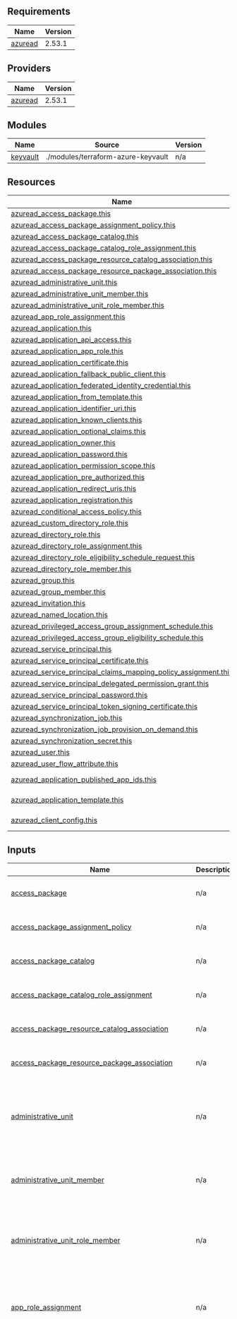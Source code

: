 ## Requirements

| Name | Version |
|------|---------|
| <a name="requirement_azuread"></a> [azuread](#requirement\_azuread) | 2.53.1 |

## Providers

| Name | Version |
|------|---------|
| <a name="provider_azuread"></a> [azuread](#provider\_azuread) | 2.53.1 |

## Modules

| Name | Source | Version |
|------|--------|---------|
| <a name="module_keyvault"></a> [keyvault](#module\_keyvault) | ./modules/terraform-azure-keyvault | n/a |

## Resources

| Name | Type |
|------|------|
| [azuread_access_package.this](https://registry.terraform.io/providers/hashicorp/azuread/2.53.1/docs/resources/access_package) | resource |
| [azuread_access_package_assignment_policy.this](https://registry.terraform.io/providers/hashicorp/azuread/2.53.1/docs/resources/access_package_assignment_policy) | resource |
| [azuread_access_package_catalog.this](https://registry.terraform.io/providers/hashicorp/azuread/2.53.1/docs/resources/access_package_catalog) | resource |
| [azuread_access_package_catalog_role_assignment.this](https://registry.terraform.io/providers/hashicorp/azuread/2.53.1/docs/resources/access_package_catalog_role_assignment) | resource |
| [azuread_access_package_resource_catalog_association.this](https://registry.terraform.io/providers/hashicorp/azuread/2.53.1/docs/resources/access_package_resource_catalog_association) | resource |
| [azuread_access_package_resource_package_association.this](https://registry.terraform.io/providers/hashicorp/azuread/2.53.1/docs/resources/access_package_resource_package_association) | resource |
| [azuread_administrative_unit.this](https://registry.terraform.io/providers/hashicorp/azuread/2.53.1/docs/resources/administrative_unit) | resource |
| [azuread_administrative_unit_member.this](https://registry.terraform.io/providers/hashicorp/azuread/2.53.1/docs/resources/administrative_unit_member) | resource |
| [azuread_administrative_unit_role_member.this](https://registry.terraform.io/providers/hashicorp/azuread/2.53.1/docs/resources/administrative_unit_role_member) | resource |
| [azuread_app_role_assignment.this](https://registry.terraform.io/providers/hashicorp/azuread/2.53.1/docs/resources/app_role_assignment) | resource |
| [azuread_application.this](https://registry.terraform.io/providers/hashicorp/azuread/2.53.1/docs/resources/application) | resource |
| [azuread_application_api_access.this](https://registry.terraform.io/providers/hashicorp/azuread/2.53.1/docs/resources/application_api_access) | resource |
| [azuread_application_app_role.this](https://registry.terraform.io/providers/hashicorp/azuread/2.53.1/docs/resources/application_app_role) | resource |
| [azuread_application_certificate.this](https://registry.terraform.io/providers/hashicorp/azuread/2.53.1/docs/resources/application_certificate) | resource |
| [azuread_application_fallback_public_client.this](https://registry.terraform.io/providers/hashicorp/azuread/2.53.1/docs/resources/application_fallback_public_client) | resource |
| [azuread_application_federated_identity_credential.this](https://registry.terraform.io/providers/hashicorp/azuread/2.53.1/docs/resources/application_federated_identity_credential) | resource |
| [azuread_application_from_template.this](https://registry.terraform.io/providers/hashicorp/azuread/2.53.1/docs/resources/application_from_template) | resource |
| [azuread_application_identifier_uri.this](https://registry.terraform.io/providers/hashicorp/azuread/2.53.1/docs/resources/application_identifier_uri) | resource |
| [azuread_application_known_clients.this](https://registry.terraform.io/providers/hashicorp/azuread/2.53.1/docs/resources/application_known_clients) | resource |
| [azuread_application_optional_claims.this](https://registry.terraform.io/providers/hashicorp/azuread/2.53.1/docs/resources/application_optional_claims) | resource |
| [azuread_application_owner.this](https://registry.terraform.io/providers/hashicorp/azuread/2.53.1/docs/resources/application_owner) | resource |
| [azuread_application_password.this](https://registry.terraform.io/providers/hashicorp/azuread/2.53.1/docs/resources/application_password) | resource |
| [azuread_application_permission_scope.this](https://registry.terraform.io/providers/hashicorp/azuread/2.53.1/docs/resources/application_permission_scope) | resource |
| [azuread_application_pre_authorized.this](https://registry.terraform.io/providers/hashicorp/azuread/2.53.1/docs/resources/application_pre_authorized) | resource |
| [azuread_application_redirect_uris.this](https://registry.terraform.io/providers/hashicorp/azuread/2.53.1/docs/resources/application_redirect_uris) | resource |
| [azuread_application_registration.this](https://registry.terraform.io/providers/hashicorp/azuread/2.53.1/docs/resources/application_registration) | resource |
| [azuread_conditional_access_policy.this](https://registry.terraform.io/providers/hashicorp/azuread/2.53.1/docs/resources/conditional_access_policy) | resource |
| [azuread_custom_directory_role.this](https://registry.terraform.io/providers/hashicorp/azuread/2.53.1/docs/resources/custom_directory_role) | resource |
| [azuread_directory_role.this](https://registry.terraform.io/providers/hashicorp/azuread/2.53.1/docs/resources/directory_role) | resource |
| [azuread_directory_role_assignment.this](https://registry.terraform.io/providers/hashicorp/azuread/2.53.1/docs/resources/directory_role_assignment) | resource |
| [azuread_directory_role_eligibility_schedule_request.this](https://registry.terraform.io/providers/hashicorp/azuread/2.53.1/docs/resources/directory_role_eligibility_schedule_request) | resource |
| [azuread_directory_role_member.this](https://registry.terraform.io/providers/hashicorp/azuread/2.53.1/docs/resources/directory_role_member) | resource |
| [azuread_group.this](https://registry.terraform.io/providers/hashicorp/azuread/2.53.1/docs/resources/group) | resource |
| [azuread_group_member.this](https://registry.terraform.io/providers/hashicorp/azuread/2.53.1/docs/resources/group_member) | resource |
| [azuread_invitation.this](https://registry.terraform.io/providers/hashicorp/azuread/2.53.1/docs/resources/invitation) | resource |
| [azuread_named_location.this](https://registry.terraform.io/providers/hashicorp/azuread/2.53.1/docs/resources/named_location) | resource |
| [azuread_privileged_access_group_assignment_schedule.this](https://registry.terraform.io/providers/hashicorp/azuread/2.53.1/docs/resources/privileged_access_group_assignment_schedule) | resource |
| [azuread_privileged_access_group_eligibility_schedule.this](https://registry.terraform.io/providers/hashicorp/azuread/2.53.1/docs/resources/privileged_access_group_eligibility_schedule) | resource |
| [azuread_service_principal.this](https://registry.terraform.io/providers/hashicorp/azuread/2.53.1/docs/resources/service_principal) | resource |
| [azuread_service_principal_certificate.this](https://registry.terraform.io/providers/hashicorp/azuread/2.53.1/docs/resources/service_principal_certificate) | resource |
| [azuread_service_principal_claims_mapping_policy_assignment.this](https://registry.terraform.io/providers/hashicorp/azuread/2.53.1/docs/resources/service_principal_claims_mapping_policy_assignment) | resource |
| [azuread_service_principal_delegated_permission_grant.this](https://registry.terraform.io/providers/hashicorp/azuread/2.53.1/docs/resources/service_principal_delegated_permission_grant) | resource |
| [azuread_service_principal_password.this](https://registry.terraform.io/providers/hashicorp/azuread/2.53.1/docs/resources/service_principal_password) | resource |
| [azuread_service_principal_token_signing_certificate.this](https://registry.terraform.io/providers/hashicorp/azuread/2.53.1/docs/resources/service_principal_token_signing_certificate) | resource |
| [azuread_synchronization_job.this](https://registry.terraform.io/providers/hashicorp/azuread/2.53.1/docs/resources/synchronization_job) | resource |
| [azuread_synchronization_job_provision_on_demand.this](https://registry.terraform.io/providers/hashicorp/azuread/2.53.1/docs/resources/synchronization_job_provision_on_demand) | resource |
| [azuread_synchronization_secret.this](https://registry.terraform.io/providers/hashicorp/azuread/2.53.1/docs/resources/synchronization_secret) | resource |
| [azuread_user.this](https://registry.terraform.io/providers/hashicorp/azuread/2.53.1/docs/resources/user) | resource |
| [azuread_user_flow_attribute.this](https://registry.terraform.io/providers/hashicorp/azuread/2.53.1/docs/resources/user_flow_attribute) | resource |
| [azuread_application_published_app_ids.this](https://registry.terraform.io/providers/hashicorp/azuread/2.53.1/docs/data-sources/application_published_app_ids) | data source |
| [azuread_application_template.this](https://registry.terraform.io/providers/hashicorp/azuread/2.53.1/docs/data-sources/application_template) | data source |
| [azuread_client_config.this](https://registry.terraform.io/providers/hashicorp/azuread/2.53.1/docs/data-sources/client_config) | data source |

## Inputs

| Name | Description | Type | Default | Required |
|------|-------------|------|---------|:--------:|
| <a name="input_access_package"></a> [access\_package](#input\_access\_package) | n/a | <pre>list(object({<br>    id = number<br>  }))</pre> | `[]` | no |
| <a name="input_access_package_assignment_policy"></a> [access\_package\_assignment\_policy](#input\_access\_package\_assignment\_policy) | n/a | <pre>list(object({<br>    id = number<br>  }))</pre> | `[]` | no |
| <a name="input_access_package_catalog"></a> [access\_package\_catalog](#input\_access\_package\_catalog) | n/a | <pre>list(object({<br>    id = number<br>  }))</pre> | `[]` | no |
| <a name="input_access_package_catalog_role_assignment"></a> [access\_package\_catalog\_role\_assignment](#input\_access\_package\_catalog\_role\_assignment) | n/a | <pre>list(object({<br>    id = number<br>  }))</pre> | `[]` | no |
| <a name="input_access_package_resource_catalog_association"></a> [access\_package\_resource\_catalog\_association](#input\_access\_package\_resource\_catalog\_association) | n/a | <pre>list(object({<br>    id = number<br>  }))</pre> | `[]` | no |
| <a name="input_access_package_resource_package_association"></a> [access\_package\_resource\_package\_association](#input\_access\_package\_resource\_package\_association) | n/a | <pre>list(object({<br>    id = number<br>  }))</pre> | `[]` | no |
| <a name="input_administrative_unit"></a> [administrative\_unit](#input\_administrative\_unit) | n/a | <pre>list(object({<br>    id                        = number<br>    display_name              = string<br>    description               = optional(string)<br>    hidden_membership_enabled = optional(bool)<br>    members                   = optional(set(string))<br>  }))</pre> | `[]` | no |
| <a name="input_administrative_unit_member"></a> [administrative\_unit\_member](#input\_administrative\_unit\_member) | n/a | <pre>list(object({<br>    id                            = number<br>    administrative_unit_object_id = optional(any)<br>    member_object_id              = optional(any)<br>  }))</pre> | `[]` | no |
| <a name="input_administrative_unit_role_member"></a> [administrative\_unit\_role\_member](#input\_administrative\_unit\_role\_member) | n/a | <pre>list(object({<br>    id                            = number<br>    administrative_unit_object_id = optional(any)<br>    member_object_id              = optional(any)<br>    role_object_id                = optional(any)<br>  }))</pre> | `[]` | no |
| <a name="input_app_role_assignment"></a> [app\_role\_assignment](#input\_app\_role\_assignment) | n/a | <pre>list(object({<br>    id                  = number<br>    app_role_id         = any<br>    principal_object_id = any<br>    resource_object_id  = any<br>  }))</pre> | `[]` | no |
| <a name="input_application"></a> [application](#input\_application) | n/a | <pre>list(object({<br>    id                             = number<br>    display_name                   = string<br>    description                    = optional(string)<br>    device_only_auth_enabled       = optional(bool)<br>    fallback_public_client_enabled = optional(bool)<br>    group_membership_claims        = optional(list(string))<br>    identifier_uris                = optional(list(string))<br>    logo_image                     = optional(string)<br>    marketing_url                  = optional(string)<br>    notes                          = optional(string)<br>    oauth2_post_response_required  = optional(bool)<br>    owners                         = optional(list(string))<br>    prevent_duplicate_names        = optional(bool)<br>    privacy_statement_url          = optional(string)<br>    service_management_reference   = optional(string)<br>    sign_in_audience               = optional(string)<br>    support_url                    = optional(string)<br>    tags                           = optional(list(string))<br>    template_id                    = optional(any)<br>    terms_of_service_url           = optional(string)<br>    password = optional(list(object({<br>      display_name = string<br>      start_date   = optional(string)<br>      end_date     = optional(string)<br>    })))<br>    api = optional(list(object({<br>      known_client_applications      = optional(list(string))<br>      mapped_claims_enabled          = optional(bool)<br>      requested_access_token_version = optional(number)<br>      oauth2_permission_scope = optional(list(object({<br>        id                         = optional(string)<br>        admin_consent_description  = optional(string)<br>        admin_consent_display_name = optional(string)<br>        enabled                    = optional(bool)<br>        type                       = optional(string)<br>        user_consent_description   = optional(string)<br>        user_consent_display_name  = optional(string)<br>        value                      = optional(string)<br>      })))<br>    })))<br>    app_role = optional(list(object({<br>      allowed_member_types = list(string)<br>      description          = string<br>      display_name         = string<br>      id                   = string<br>      enabled              = optional(bool)<br>      value                = optional(string)<br>    })))<br>    feature_tags = optional(list(object({<br>      custom_single_sign_on = optional(bool)<br>      enterprise            = optional(bool)<br>      gallery               = optional(bool)<br>      hide                  = optional(bool)<br>    })))<br>    optional_claims = optional(list(object({<br>      access_token = optional(list(object({<br>        name                  = string<br>        additional_properties = optional(list(string))<br>        essential             = optional(bool)<br>        source                = optional(string)<br>      })))<br>      id_token = optional(list(object({<br>        name                  = string<br>        additional_properties = optional(list(string))<br>        essential             = optional(bool)<br>        source                = optional(string)<br>      })))<br>      saml2_token = optional(list(object({<br>        name                  = string<br>        additional_properties = optional(list(string))<br>        essential             = optional(bool)<br>        source                = optional(string)<br>      })))<br>    })))<br>    public_client = optional(list(object({<br>      redirect_uris = optional(list(string))<br>    })))<br>    required_resource_access = optional(list(object({<br>      resource_app_id = string<br>      resource_access = optional(list(object({<br>        id   = string<br>        type = string<br>      })))<br>    })))<br>    single_page_application = optional(list(object({<br>      redirect_uris = optional(list(string))<br>    })))<br>    web = optional(list(object({<br>      homepage_url  = optional(string)<br>      logout_url    = optional(string)<br>      redirect_uris = optional(list(string))<br>      implicit_grant = optional(list(object({<br>        access_token_issuance_enabled = optional(bool)<br>        id_token_issuance_enabled     = optional(bool)<br>      })))<br>    })))<br>  }))</pre> | `[]` | no |
| <a name="input_application_api_access"></a> [application\_api\_access](#input\_application\_api\_access) | n/a | <pre>list(object({<br>    id             = number<br>    api_client_id  = any<br>    application_id = any<br>    role_ids       = optional(list(any))<br>    scope_ids      = optional(list(any))<br>  }))</pre> | `[]` | no |
| <a name="input_application_app_role"></a> [application\_app\_role](#input\_application\_app\_role) | n/a | <pre>list(object({<br>    id                   = number<br>    allowed_member_types = list(any)<br>    application_id       = any<br>    description          = string<br>    display_name         = string<br>    role_id              = any<br>    value                = optional(string)<br>  }))</pre> | `[]` | no |
| <a name="input_application_certificate"></a> [application\_certificate](#input\_application\_certificate) | n/a | <pre>list(object({<br>    id             = number<br>    certificate_id = any<br>    application_id = any<br>    type           = string<br>    encoding       = string<br>  }))</pre> | `[]` | no |
| <a name="input_application_fallback_public_client"></a> [application\_fallback\_public\_client](#input\_application\_fallback\_public\_client) | n/a | <pre>list(object({<br>    id             = number<br>    application_id = any<br>    enabled        = bool<br>  }))</pre> | `[]` | no |
| <a name="input_application_federated_identity_credential"></a> [application\_federated\_identity\_credential](#input\_application\_federated\_identity\_credential) | n/a | <pre>list(object({<br>    id             = number<br>    application_id = any<br>    display_name   = string<br>    description    = string<br>    audiences      = string<br>    issuer         = string<br>    subject        = string<br>  }))</pre> | `[]` | no |
| <a name="input_application_from_template"></a> [application\_from\_template](#input\_application\_from\_template) | n/a | <pre>list(object({<br>    id           = number<br>    display_name = string<br>    template_id  = optional(any)<br>  }))</pre> | `[]` | no |
| <a name="input_application_identifier_uri"></a> [application\_identifier\_uri](#input\_application\_identifier\_uri) | n/a | <pre>list(object({<br>    id             = number<br>    application_id = any<br>    identifier_uri = string<br>  }))</pre> | `[]` | no |
| <a name="input_application_known_clients"></a> [application\_known\_clients](#input\_application\_known\_clients) | n/a | <pre>list(object({<br>    id               = number<br>    application_id   = any<br>    known_client_ids = list(any)<br>  }))</pre> | `[]` | no |
| <a name="input_application_optional_claims"></a> [application\_optional\_claims](#input\_application\_optional\_claims) | n/a | <pre>list(object({<br>    id             = number<br>    application_id = any<br>    access_token = optional(list(object({<br>      name                  = string<br>      additional_properties = optional(list(string))<br>      essential             = optional(bool)<br>      source                = optional(string)<br>    })))<br>    id_token = optional(list(object({<br>      name                  = string<br>      additional_properties = optional(list(string))<br>      essential             = optional(bool)<br>      source                = optional(string)<br>    })))<br>    saml2_token = optional(list(object({<br>      name                  = string<br>      additional_properties = optional(list(string))<br>      essential             = optional(bool)<br>      source                = optional(string)<br>    })))<br>  }))</pre> | `[]` | no |
| <a name="input_application_owner"></a> [application\_owner](#input\_application\_owner) | n/a | <pre>list(object({<br>    id              = number<br>    application_id  = any<br>    owner_object_id = any<br>  }))</pre> | `[]` | no |
| <a name="input_application_password"></a> [application\_password](#input\_application\_password) | n/a | <pre>list(object({<br>    id                  = number<br>    application_id      = optional(any)<br>    display_name        = optional(string)<br>    end_date            = optional(string)<br>    end_date_relative   = optional(string)<br>    rotate_when_changed = optional(map(any))<br>    start_date          = optional(string)<br>  }))</pre> | `[]` | no |
| <a name="input_application_permission_scope"></a> [application\_permission\_scope](#input\_application\_permission\_scope) | n/a | <pre>list(object({<br>    id                         = number<br>    admin_consent_description  = string<br>    admin_consent_display_name = string<br>    application_id             = any<br>    scope_id                   = string<br>    value                      = string<br>    type                       = string<br>    user_consent_description   = string<br>    user_consent_display_name  = string<br>  }))</pre> | `[]` | no |
| <a name="input_application_pre_authorized"></a> [application\_pre\_authorized](#input\_application\_pre\_authorized) | n/a | <pre>list(object({<br>    id                   = number<br>    permission_ids       = list(any)<br>    application_id       = any<br>    authorized_client_id = any<br>  }))</pre> | `[]` | no |
| <a name="input_application_redirect_uris"></a> [application\_redirect\_uris](#input\_application\_redirect\_uris) | n/a | <pre>list(object({<br>    id             = number<br>    application_id = any<br>    redirect_uris  = list(string)<br>    type           = string<br>  }))</pre> | `[]` | no |
| <a name="input_application_registration"></a> [application\_registration](#input\_application\_registration) | n/a | <pre>list(object({<br>    id                                     = number<br>    display_name                           = string<br>    description                            = optional(string)<br>    group_membership_claims                = optional(list(string))<br>    homepage_url                           = optional(string)<br>    implicit_access_token_issuance_enabled = optional(bool)<br>    implicit_id_token_issuance_enabled     = optional(bool)<br>    logout_url                             = optional(string)<br>    marketing_url                          = optional(string)<br>    notes                                  = optional(string)<br>    privacy_statement_url                  = optional(string)<br>    requested_access_token_version         = optional(number)<br>    service_management_reference           = optional(string)<br>    sign_in_audience                       = optional(string)<br>    support_url                            = optional(string)<br>    terms_of_service_url                   = optional(string)<br>  }))</pre> | `[]` | no |
| <a name="input_application_template_display_name"></a> [application\_template\_display\_name](#input\_application\_template\_display\_name) | n/a | `string` | `null` | no |
| <a name="input_certificate"></a> [certificate](#input\_certificate) | n/a | `any` | n/a | yes |
| <a name="input_conditional_access_policy"></a> [conditional\_access\_policy](#input\_conditional\_access\_policy) | n/a | <pre>list(object({<br>    id           = number<br>    display_name = string<br>    state        = string<br>    conditions = optional(list(object({<br>      client_app_types              = list(string)<br>      service_principal_risk_levels = list(string)<br>      sign_in_risk_levels           = list(string)<br>      user_risk_levels              = list(string)<br>      applications = optional(list(object({<br>        excluded_applications = optional(list(string))<br>        included_applications = optional(list(string))<br>        included_user_actions = optional(list(string))<br>      })))<br>      client_applications = optional(list(object({<br>        excluded_service_principals = optional(list(string))<br>        included_service_principals = optional(list(string))<br>      })))<br>      devices = optional(list(object({<br>        filter = optional(list(object({<br>          mode = string<br>          rule = string<br>        })))<br>      })))<br>      locations = optional(list(object({<br>        included_locations = list(string)<br>        excluded_locations = optional(list(string))<br>      })))<br>      platforms = optional(list(object({<br>        included_platforms = list(string)<br>        excluded_platforms = optional(list(string))<br>      })))<br>      users = optional(list(object({<br>        excluded_groups = optional(list(string))<br>        excluded_roles  = optional(list(string))<br>        excluded_users  = optional(list(string))<br>        included_groups = optional(list(string))<br>        included_roles  = optional(list(string))<br>        included_users  = optional(list(string))<br>        excluded_guests_or_external_users = optional(list(object({<br>          guestçor_external_user_type = list(string)<br>          external_tenants = optional(list(object({<br>            membership_kind = string<br>            members         = optional(list(string))<br>          })))<br>        })))<br>        included_guests_or_external_users = optional(list(object({<br>          guestçor_external_user_type = list(string)<br>          external_tenants = optional(list(object({<br>            membership_kind = string<br>            members         = optional(list(string))<br>          })))<br>        })))<br>      })))<br>    })))<br>    grant_controls = optional(list(object({<br>      operator                          = string<br>      authentication_strength_policy_id = optional(string)<br>      built_in_controls                 = optional(list(string))<br>      custom_authentication_factors     = optional(list(string))<br>      terms_of_use                      = optional(list(string))<br>    })))<br>    session_controls = optional(list(object({<br>      application_enforced_restrictions_enabled = optional(bool)<br>      cloud_app_security_policy                 = optional(string)<br>      disable_resilience_defaults               = optional(bool)<br>      persistent_browser_mode                   = optional(string)<br>      sign_in_frequency                         = optional(number)<br>      sign_in_frequency_authentication_type     = optional(string)<br>      sign_in_frequency_interval                = optional(string)<br>      sign_in_frequency_period                  = optional(string)<br>    })))<br>  }))</pre> | `[]` | no |
| <a name="input_custom_directory_role"></a> [custom\_directory\_role](#input\_custom\_directory\_role) | n/a | <pre>list(object({<br>    id           = number<br>    display_name = string<br>    enabled      = bool<br>    version      = string<br>    description  = optional(string)<br>    template_id  = optional(string)<br>    permissions = list(object({<br>      allowed_resource_actions = list(string)<br>    }))<br>  }))</pre> | `[]` | no |
| <a name="input_directory_role"></a> [directory\_role](#input\_directory\_role) | n/a | <pre>list(object({<br>    id           = number<br>    display_name = optional(string)<br>    template_id  = optional(string)<br>  }))</pre> | `[]` | no |
| <a name="input_directory_role_assignment"></a> [directory\_role\_assignment](#input\_directory\_role\_assignment) | n/a | <pre>list(object({<br>    id                  = number<br>    principal_object_id = any<br>    role_id             = any<br>    app_scope_id        = optional(any)<br>    application_id      = optional(any)<br>  }))</pre> | `[]` | no |
| <a name="input_directory_role_eligibility_schedule_request"></a> [directory\_role\_eligibility\_schedule\_request](#input\_directory\_role\_eligibility\_schedule\_request) | n/a | <pre>list(object({<br>    id                 = number<br>    directory_scope_id = string<br>    justification      = string<br>    principal_id       = any<br>    role_definition_id = any<br>  }))</pre> | `[]` | no |
| <a name="input_directory_role_member"></a> [directory\_role\_member](#input\_directory\_role\_member) | n/a | <pre>list(object({<br>    id               = number<br>    member_object_id = optional(any)<br>    role_object_id   = optional(any)<br>  }))</pre> | `[]` | no |
| <a name="input_group"></a> [group](#input\_group) | n/a | <pre>list(object({<br>    id                         = number<br>    display_name               = string<br>    administrative_unit_ids    = optional(list(string))<br>    assignable_to_role         = optional(bool)<br>    auto_subscribe_new_members = optional(bool)<br>    behaviors                  = optional(list(string))<br>    description                = optional(string)<br>    external_senders_allowed   = optional(bool)<br>    hide_from_address_lists    = optional(bool)<br>    hide_from_outlook_clients  = optional(bool)<br>    mail_enabled               = optional(bool)<br>    mail_nickname              = optional(string)<br>    members                    = optional(list(any))<br>    onpremises_group_type      = optional(string)<br>    user_id                    = optional(list(any))<br>    prevent_duplicate_names    = optional(bool)<br>    provisioning_options       = optional(list(string))<br>    security_enabled           = optional(bool)<br>    theme                      = optional(string)<br>    types                      = optional(list(string))<br>    visibility                 = optional(string)<br>    writeback_enabled          = optional(bool)<br>    dynamic_membership = optional(list(object({<br>      enabled = bool<br>      role    = string<br>    })))<br>  }))</pre> | `[]` | no |
| <a name="input_group_member"></a> [group\_member](#input\_group\_member) | n/a | <pre>list(object({<br>    id               = number<br>    group_object_id  = any<br>    member_object_id = any<br>  }))</pre> | `[]` | no |
| <a name="input_invitation"></a> [invitation](#input\_invitation) | n/a | <pre>list(object({<br>    id = number<br>  }))</pre> | `[]` | no |
| <a name="input_keyvault"></a> [keyvault](#input\_keyvault) | n/a | `any` | n/a | yes |
| <a name="input_named_location"></a> [named\_location](#input\_named\_location) | n/a | <pre>list(object({<br>    id           = number<br>    display_name = string<br>    country = optional(list(object({<br>      countries_and_regions                 = list(string)<br>      include_unknown_countries_and_regions = optional(bool)<br>    })))<br>    ip = optional(list(object({<br>      ip_ranges = list(string)<br>      trusted   = optional(bool)<br>    })))<br>  }))</pre> | `[]` | no |
| <a name="input_privileged_access_group_assignment_schedule"></a> [privileged\_access\_group\_assignment\_schedule](#input\_privileged\_access\_group\_assignment\_schedule) | n/a | <pre>list(object({<br>    id = number<br>  }))</pre> | `[]` | no |
| <a name="input_resource_group_name"></a> [resource\_group\_name](#input\_resource\_group\_name) | n/a | `string` | n/a | yes |
| <a name="input_service_principal"></a> [service\_principal](#input\_service\_principal) | n/a | <pre>list(object({<br>    id                            = number<br>    account_enabled               = optional(bool)<br>    alternative_names             = optional(list(string))<br>    app_role_assignment_required  = optional(bool)<br>    client_id                     = optional(any)<br>    description                   = optional(string)<br>    login_url                     = optional(string)<br>    notes                         = optional(string)<br>    notification_email_addresses  = optional(list(string))<br>    owners                        = optional(list(string))<br>    preferred_single_sign_on_mode = optional(string)<br>    tags                          = optional(list(string))<br>    use_existing                  = optional(bool)<br>    feature_tags = optional(list(object({<br>      custom_single_sign_on = optional(bool)<br>      enterprise            = optional(bool)<br>      gallery               = optional(bool)<br>      hide                  = optional(bool)<br>    })))<br>    saml_single_sign_on = optional(list(object({<br>      relay_state = optional(string)<br>    })))<br>  }))</pre> | `[]` | no |
| <a name="input_service_principal_certificate"></a> [service\_principal\_certificate](#input\_service\_principal\_certificate) | n/a | <pre>list(object({<br>    id = number<br>  }))</pre> | `[]` | no |
| <a name="input_service_principal_claims_mapping_policy_assignment"></a> [service\_principal\_claims\_mapping\_policy\_assignment](#input\_service\_principal\_claims\_mapping\_policy\_assignment) | n/a | <pre>list(object({<br>    id = number<br>  }))</pre> | `[]` | no |
| <a name="input_service_principal_delegated_permission_grant"></a> [service\_principal\_delegated\_permission\_grant](#input\_service\_principal\_delegated\_permission\_grant) | n/a | <pre>list(object({<br>    id                   = number<br>    claim_values         = list(string)<br>    service_principal_id = any<br>    user_id              = optional(any)<br>  }))</pre> | `[]` | no |
| <a name="input_service_principal_password"></a> [service\_principal\_password](#input\_service\_principal\_password) | n/a | <pre>list(object({<br>    id = number<br>  }))</pre> | `[]` | no |
| <a name="input_service_principal_token_signing_certificate"></a> [service\_principal\_token\_signing\_certificate](#input\_service\_principal\_token\_signing\_certificate) | n/a | <pre>list(object({<br>    id = number<br>  }))</pre> | `[]` | no |
| <a name="input_synchronization_job"></a> [synchronization\_job](#input\_synchronization\_job) | n/a | <pre>list(object({<br>    id = number<br>  }))</pre> | `[]` | no |
| <a name="input_synchronization_job_provision_on_demand"></a> [synchronization\_job\_provision\_on\_demand](#input\_synchronization\_job\_provision\_on\_demand) | n/a | <pre>list(object({<br>    id = number<br>  }))</pre> | `[]` | no |
| <a name="input_synchronization_secret"></a> [synchronization\_secret](#input\_synchronization\_secret) | n/a | <pre>list(object({<br>    id = number<br>  }))</pre> | `[]` | no |
| <a name="input_user"></a> [user](#input\_user) | n/a | <pre>list(object({<br>    id = number<br>  }))</pre> | `[]` | no |
| <a name="input_user_flow_attribute"></a> [user\_flow\_attribute](#input\_user\_flow\_attribute) | n/a | <pre>list(object({<br>    id = number<br>  }))</pre> | `[]` | no |

## Outputs

| Name | Description |
|------|-------------|
| <a name="output_administrative_unit_display_name"></a> [administrative\_unit\_display\_name](#output\_administrative\_unit\_display\_name) | n/a |
| <a name="output_administrative_unit_id"></a> [administrative\_unit\_id](#output\_administrative\_unit\_id) | n/a |
| <a name="output_administrative_unit_member_id"></a> [administrative\_unit\_member\_id](#output\_administrative\_unit\_member\_id) | n/a |
| <a name="output_administrative_unit_object_id"></a> [administrative\_unit\_object\_id](#output\_administrative\_unit\_object\_id) | n/a |
| <a name="output_administrative_unit_role_member_id"></a> [administrative\_unit\_role\_member\_id](#output\_administrative\_unit\_role\_member\_id) | n/a |
| <a name="output_application_app_role_display_name"></a> [application\_app\_role\_display\_name](#output\_application\_app\_role\_display\_name) | n/a |
| <a name="output_application_app_role_id"></a> [application\_app\_role\_id](#output\_application\_app\_role\_id) | n/a |
| <a name="output_application_certificate_id"></a> [application\_certificate\_id](#output\_application\_certificate\_id) | n/a |
| <a name="output_application_display_name"></a> [application\_display\_name](#output\_application\_display\_name) | n/a |
| <a name="output_application_fallback_public_client_id"></a> [application\_fallback\_public\_client\_id](#output\_application\_fallback\_public\_client\_id) | n/a |
| <a name="output_application_federated_identity_credential_credential_id"></a> [application\_federated\_identity\_credential\_credential\_id](#output\_application\_federated\_identity\_credential\_credential\_id) | n/a |
| <a name="output_application_federated_identity_credential_id"></a> [application\_federated\_identity\_credential\_id](#output\_application\_federated\_identity\_credential\_id) | n/a |
| <a name="output_application_from_template_display_name"></a> [application\_from\_template\_display\_name](#output\_application\_from\_template\_display\_name) | n/a |
| <a name="output_application_from_template_id"></a> [application\_from\_template\_id](#output\_application\_from\_template\_id) | n/a |
| <a name="output_application_id"></a> [application\_id](#output\_application\_id) | n/a |
| <a name="output_service_principal_id"></a> [service\_principal\_id](#output\_service\_principal\_id) | n/a |
